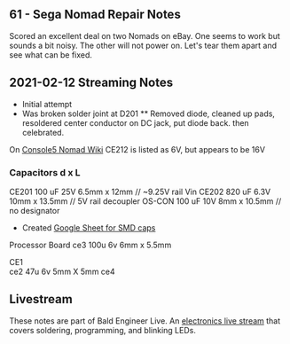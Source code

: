 ## 61 - Sega Nomad Repair Notes
Scored an excellent deal on two Nomads on eBay. One seems to work but sounds a bit noisy. The other will not power on. Let's tear them apart and see what can be fixed.

## 2021-02-12 Streaming Notes
* Initial attempt
* Was broken solder joint at D201
** Removed diode, cleaned up pads, resoldered center conductor on DC jack, put diode back. then celebrated.

On [Console5 Nomad Wiki](https://console5.com/wiki/Nomad) CE212 is listed as 6V, but appears to be 16V

### Capacitors	 d x L
CE201	100 uF	25V   6.5mm x 12mm	// ~9.25V rail Vin
CE202 	820 uF	6.3V  10mm x 13.5mm     // 5V rail decoupler
OS-CON  100 uF  10V    8mm x 10.5mm  // no designator


* Created [Google Sheet for SMD caps](https://docs.google.com/spreadsheets/d/1yh0ff7QBfQPTKMZIEFk0l7tAiEY-iv-wVD6X7ru9FAE/edit?usp=sharing)


Processor Board
ce3	100u	6v  6mm x 5.5mm

CE1 			
ce2 47u		6v	5mm X 5mm
ce4

## Livestream
These notes are part of Bald Engineer Live. An [electronics live stream](https://twitch.tv/baldengineer) that covers soldering, programming, and blinking LEDs.